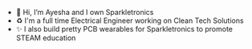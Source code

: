 - 👋 Hi, I’m Ayesha and I own Sparkletronics
- ♻️ I'm a full time Electrical Engineer working on Clean Tech Solutions
- ✨ I also build pretty PCB wearables for Sparkletronics to promote STEAM education

